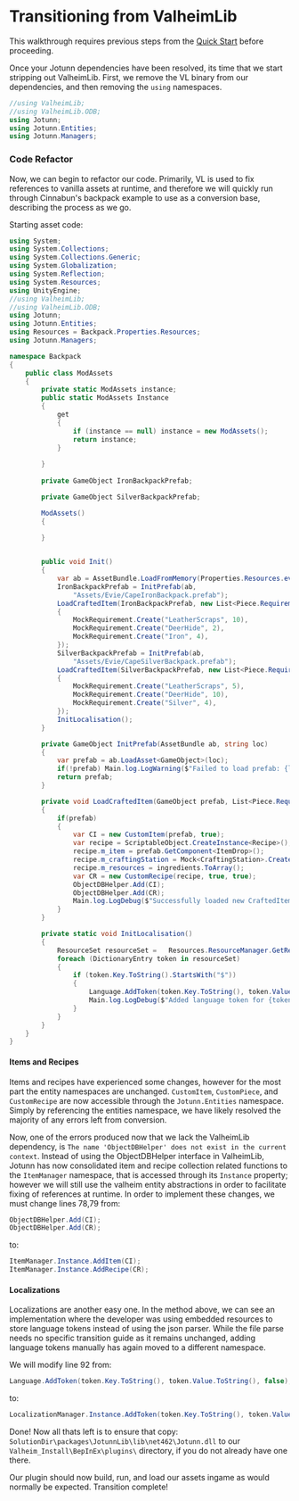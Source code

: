 ﻿# Transitioning from ValheimLib
This walkthrough requires previous steps from the [Quick Start](../../tutorials/data/quickstart.md) before proceeding.

Once your Jotunn dependencies have been resolved, its time that we start stripping out ValheimLib. First, we remove the VL binary from our dependencies, and then removing the `using` namespaces.

```cs
//using ValheimLib;
//using ValheimLib.ODB;
using Jotunn;
using Jotunn.Entities;
using Jotunn.Managers;
```

### Code Refactor
Now, we can begin to refactor our code. Primarily, VL is used to fix references to vanilla assets at runtime, and therefore we will quickly run through Cinnabun's backpack example to use as a conversion base, describing the process as we go.

Starting asset code:
```cs
using System;
using System.Collections;
using System.Collections.Generic;
using System.Globalization;
using System.Reflection;
using System.Resources;
using UnityEngine;
//using ValheimLib;
//using ValheimLib.ODB;
using Jotunn;
using Jotunn.Entities;
using Resources = Backpack.Properties.Resources;
using Jotunn.Managers;

namespace Backpack
{
    public class ModAssets
    {
        private static ModAssets instance;
        public static ModAssets Instance
        {
            get
            {
                if (instance == null) instance = new ModAssets();
                return instance;
            }
        
        }
        
        private GameObject IronBackpackPrefab;

        private GameObject SilverBackpackPrefab;

        ModAssets()
        {

        }
        

        public void Init()
        {
            var ab = AssetBundle.LoadFromMemory(Properties.Resources.eviesbackpacks);
            IronBackpackPrefab = InitPrefab(ab,
                "Assets/Evie/CapeIronBackpack.prefab");
            LoadCraftedItem(IronBackpackPrefab, new List<Piece.Requirement>
            {
                MockRequirement.Create("LeatherScraps", 10),
                MockRequirement.Create("DeerHide", 2),
                MockRequirement.Create("Iron", 4),
            });
            SilverBackpackPrefab = InitPrefab(ab, 
                "Assets/Evie/CapeSilverBackpack.prefab");
            LoadCraftedItem(SilverBackpackPrefab, new List<Piece.Requirement>
            {
                MockRequirement.Create("LeatherScraps", 5),
                MockRequirement.Create("DeerHide", 10),
                MockRequirement.Create("Silver", 4),
            });
            InitLocalisation();
        }

        private GameObject InitPrefab(AssetBundle ab, string loc)
        {
            var prefab = ab.LoadAsset<GameObject>(loc);
            if(!prefab) Main.log.LogWarning($"Failed to load prefab: {loc}");
            return prefab;
        }

        private void LoadCraftedItem(GameObject prefab, List<Piece.Requirement> ingredients, string craftingStation = "piece_workbench")
        {
            if(prefab) 
            {
                var CI = new CustomItem(prefab, true);
                var recipe = ScriptableObject.CreateInstance<Recipe>();
                recipe.m_item = prefab.GetComponent<ItemDrop>();
                recipe.m_craftingStation = Mock<CraftingStation>.Create(craftingStation);
                recipe.m_resources = ingredients.ToArray();
                var CR = new CustomRecipe(recipe, true, true);
                ObjectDBHelper.Add(CI);
                ObjectDBHelper.Add(CR);
                Main.log.LogDebug($"Successfully loaded new CraftedItem {prefab.name} for {craftingStation}.");
            }
        }

        private static void InitLocalisation()
        {
            ResourceSet resourceSet =   Resources.ResourceManager.GetResourceSet(CultureInfo.CurrentUICulture, true, true);
            foreach (DictionaryEntry token in resourceSet)
            {
                if (token.Key.ToString().StartsWith("$"))
                {
                    Language.AddToken(token.Key.ToString(), token.Value.ToString(), false);
                    Main.log.LogDebug($"Added language token for {token.Key}:{token.Value}");
                }
            }
        }
    }
}
```

#### Items and Recipes
Items and recipes have experienced some changes, however for the most part the entity namespaces are unchanged. `CustomItem`, `CustomPiece`, and `CustomRecipe` are now accessible through the `Jotunn.Entities` namespace.
Simply by referencing the entities namespace, we have likely resolved the majority of any errors left from conversion.

Now, one of the errors produced now that we lack the ValheimLib dependency, is `The name 'ObjectDBHelper' does not exist in the current context`. Instead of using the ObjectDBHelper interface in ValheimLib, Jotunn has now consolidated item and recipe collection related functions to the `ItemManager` namespace, that is accessed through its `Instance` property; however we will still use the valheim entity abstractions in order to facilitate fixing of references at runtime. In order to implement these changes, we must change lines 78,79 from:
```cs
ObjectDBHelper.Add(CI);
ObjectDBHelper.Add(CR);
```

to:

```cs
ItemManager.Instance.AddItem(CI);
ItemManager.Instance.AddRecipe(CR);
```

#### Localizations

Localizations are another easy one. In the method above, we can see an implementation where the developer was using embedded resources to store language tokens instead of using the json parser. While the file parse needs no specific transition guide as it remains unchanged, adding language tokens manually has again moved to a different namespace.

We will modify line 92 from:

```cs
Language.AddToken(token.Key.ToString(), token.Value.ToString(), false);
```

to:

```cs
LocalizationManager.Instance.AddToken(token.Key.ToString(), token.Value.ToString(), false);
```
Done! Now all thats left is to ensure that copy: `SolutionDir\packages\JotunnLib\lib\net462\Jotunn.dll` to our `Valheim_Install\BepInEx\plugins\` directory, if you do not already have one there.

Our plugin should now build, run, and load our assets ingame as would normally be expected. Transition complete!